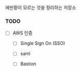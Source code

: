 에반황이 모르는 것을 정리하는 저장소



### TODO

- [ ] AWS 인증
  - [ ] Single Sign On (SSO)
  - [ ] saml
  - [ ] Bastion


